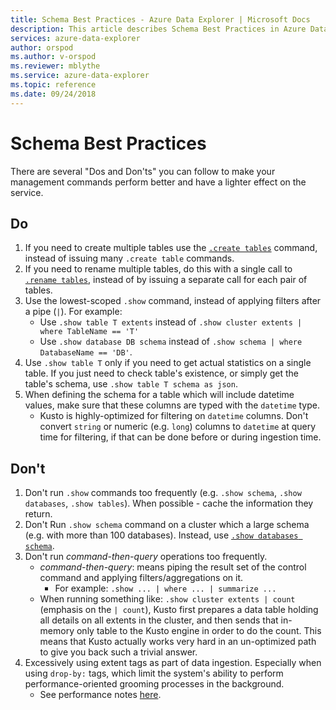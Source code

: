 ```yaml
---
title: Schema Best Practices - Azure Data Explorer | Microsoft Docs
description: This article describes Schema Best Practices in Azure Data Explorer.
services: azure-data-explorer
author: orspod
ms.author: v-orspod
ms.reviewer: mblythe
ms.service: azure-data-explorer
ms.topic: reference
ms.date: 09/24/2018
---
```

# Schema Best Practices

There are several "Dos and Don'ts" you can follow to make your management commands perform better and have a lighter effect on the service.

## Do

1. If you need to create multiple tables use the [`.create tables`](../management/tables.md#create-tables) command, instead of issuing many `.create table` commands.
2. If you need to rename multiple tables, do this with a single call to [`.rename tables`](../management/tables.md#rename-tables), instead of by issuing a separate call for each pair of tables.
3. Use the lowest-scoped `.show` command, instead of applying filters after a pipe (`|`). For example:
    - Use `.show table T extents` instead of `.show cluster extents | where TableName == 'T'`
    - Use `.show database DB schema` instead of `.show schema | where DatabaseName == 'DB'`.
4. Use `.show table T` only if you need to get actual statistics on a single table. If you just need to check table's existence, or simply get the table's schema, use `.show table T schema as json`.
5. When defining the schema for a table which will include datetime values, make sure that these columns are typed with the `datetime` type.
    - Kusto is highly-optimized for filtering on `datetime` columns. Don't convert `string` or numeric (e.g. `long`) columns to `datetime` at query time for filtering, if that can be done before or during ingestion time.

## Don't

1. Don't run `.show` commands too frequently (e.g. `.show schema`, `.show databases`, `.show tables`). When possible - cache the information they return.
2. Don't Run `.show schema` command on a cluster which a large schema (e.g. with more than 100 databases). Instead, use [`.show databases schema`](../management/databases.md#show-databases-schema).
3. Don't run *command-then-query* operations too frequently.
    - *command-then-query*: means piping the result set of the control command and applying filters/aggregations on it.
        - For example: `.show ... | where ... | summarize ...`
    - When running something like: `.show cluster extents | count` (emphasis on the `| count`), Kusto first prepares a data table holding all details on all extents in the cluster, and then sends that in-memory only table to the Kusto engine in order to do the count. This means that Kusto actually works very hard in an un-optimized path to give you back such a trivial answer.
4. Excessively using extent tags as part of data ingestion. Especially when using `drop-by:` tags, which limit the system's ability to perform performance-oriented grooming processes in the background.
    - See performance notes [here](../management/extents-overview.md#extent-tagging).